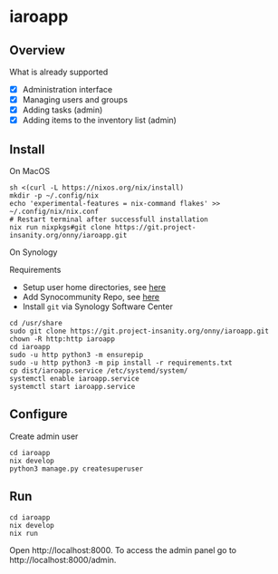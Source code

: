 # iaroapp

## Overview

What is already supported

- [x] Administration interface
- [x] Managing users and groups
- [x] Adding tasks (admin)
- [x] Adding items to the inventory list (admin)

## Install

On MacOS

```
sh <(curl -L https://nixos.org/nix/install)
mkdir -p ~/.config/nix
echo 'experimental-features = nix-command flakes' >> ~/.config/nix/nix.conf
# Restart terminal after successfull installation
nix run nixpkgs#git clone https://git.project-insanity.org/onny/iaroapp.git
```

On Synology

Requirements
* Setup user home directories, see [here](https://asciich.ch/wordpress/synology-home-directory-fur-benutzer-festlegen/)
* Add Synocommunity Repo, see [here](https://synocommunity.com)
* Install `git` via Synology Software Center

```
cd /usr/share
sudo git clone https://git.project-insanity.org/onny/iaroapp.git
chown -R http:http iaroapp
cd iaroapp
sudo -u http python3 -m ensurepip
sudo -u http python3 -m pip install -r requirements.txt
cp dist/iaroapp.service /etc/systemd/system/
systemctl enable iaroapp.service
systemctl start iaroapp.service
```

## Configure

Create admin user
```
cd iaroapp
nix develop
python3 manage.py createsuperuser
```

## Run

```
cd iaroapp
nix develop
nix run
```

Open http://localhost:8000. To access the admin panel go to
http://localhost:8000/admin.
